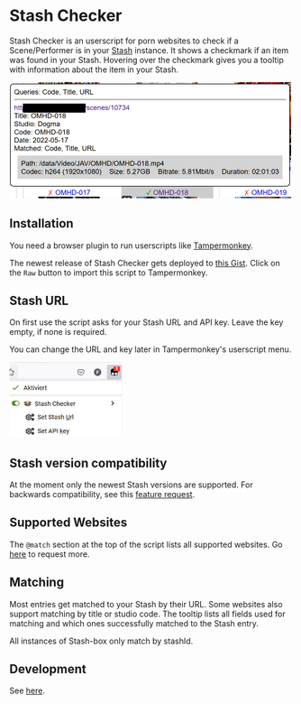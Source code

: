 # Stash Checker

Stash Checker is an userscript for porn websites to check if a Scene/Performer is in your [Stash](https://github.com/stashapp/stash) instance.
It shows a checkmark if an item was found in your Stash.
Hovering over the checkmark gives you a tooltip with information about the item in your Stash.

<img src="docs/assets/tooltip.png" alt="tooltip" width="500"/>

## Installation

You need a browser plugin to run userscripts like [Tampermonkey](https://www.tampermonkey.net/).

The newest release of Stash Checker gets deployed to [this Gist](https://gist.github.com/timo95/562b9363d491e3ee281cb46944445fcd).
Click on the `Raw` button to import this script to Tampermonkey.

## Stash URL

On first use the script asks for your Stash URL and API key.
Leave the key empty, if none is required.

You can change the URL and key later in Tampermonkey's userscript menu.

<img src="docs/assets/menu.png" alt="menu" width="200"/>

## Stash version compatibility

At the moment only the newest Stash versions are supported.
For backwards compatibility, see this [feature request](https://github.com/timo95/stash-checker/issues/9).

## Supported Websites

The `@match` section at the top of the script lists all supported websites.
Go [here](https://github.com/timo95/stash-checker/issues/5) to request more.

## Matching

Most entries get matched to your Stash by their URL.
Some websites also support matching by title or studio code.
The tooltip lists all fields used for matching and which ones successfully matched to the Stash entry.

All instances of Stash-box only match by stashId.

## Development

See [here](docs/DEVELOPMENT.md).
